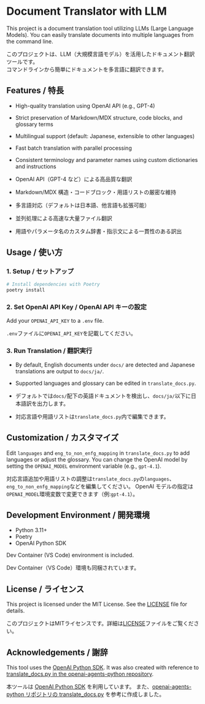 # Document Translator with LLM

This project is a document translation tool utilizing LLMs (Large Language Models).
You can easily translate documents into multiple languages from the command line.

このプロジェクトは、LLM（大規模言語モデル）を活用したドキュメント翻訳ツールです。  
コマンドラインから簡単にドキュメントを多言語に翻訳できます。

## Features / 特長

- High-quality translation using OpenAI API (e.g., GPT-4)
- Strict preservation of Markdown/MDX structure, code blocks, and glossary terms
- Multilingual support (default: Japanese, extensible to other languages)
- Fast batch translation with parallel processing
- Consistent terminology and parameter names using custom dictionaries and instructions

- OpenAI API（GPT-4 など）による高品質な翻訳
- Markdown/MDX 構造・コードブロック・用語リストの厳密な維持
- 多言語対応（デフォルトは日本語、他言語も拡張可能）
- 並列処理による高速な大量ファイル翻訳
- 用語やパラメータ名のカスタム辞書・指示文による一貫性のある訳出

## Usage / 使い方

### 1. Setup / セットアップ

```sh
# Install dependencies with Poetry
poetry install
```

### 2. Set OpenAI API Key / OpenAI API キーの設定

Add your `OPENAI_API_KEY` to a `.env` file.

`.env`ファイルに`OPENAI_API_KEY`を記載してください。

### 3. Run Translation / 翻訳実行

* By default, English documents under `docs/` are detected and Japanese translations are output to `docs/ja/`.
* Supported languages and glossary can be edited in `translate_docs.py`.

* デフォルトでは`docs/`配下の英語ドキュメントを検出し、`docs/ja/`以下に日本語訳を出力します。
* 対応言語や用語リストは`translate_docs.py`内で編集できます。

## Customization / カスタマイズ

Edit `languages` and `eng_to_non_enfg_mapping` in `translate_docs.py` to add languages or adjust the glossary.
You can change the OpenAI model by setting the `OPENAI_MODEL` environment variable (e.g., `gpt-4.1`).

対応言語追加や用語リストの調整は`translate_docs.py`の`languages`、`eng_to_non_enfg_mapping`などを編集してください。
OpenAI モデルの指定は `OPENAI_MODEL`環境変数で変更できます（例:`gpt-4.1`）。

## Development Environment / 開発環境

* Python 3.11+
* Poetry
* OpenAI Python SDK

Dev Container (VS Code) environment is included.

Dev Container（VS Code）環境も同梱されています。

## License / ライセンス

This project is licensed under the MIT License. See the [LICENSE](./LICENSE) file for details.

このプロジェクトはMITライセンスです。詳細は[LICENSE](./LICENSE)ファイルをご覧ください。

## Acknowledgements / 謝辞

This tool uses the [OpenAI Python SDK](https://github.com/openai/openai-python).
It was also created with reference to [translate_docs.py in the openai-agents-python repository](https://github.com/openai/openai-agents-python/blob/main/docs/scripts/translate_docs.py).

本ツールは [OpenAI Python SDK](https://github.com/openai/openai-python) を利用しています。
また、[openai-agents-python リポジトリの translate_docs.py](https://github.com/openai/openai-agents-python/blob/main/docs/scripts/translate_docs.py) を参考に作成しました。